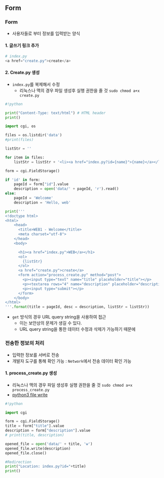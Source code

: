 ## Form

### Form

- 사용자들로 부터 정보를 입력받는 양식



#### 1. 글쓰기 링크 추가

```python
# index.py
<a href="create.py">create</a>
```



#### 2. Create.py 생성

- `index.py`를 복제해서 수정
  - 리눅스나 맥의 경우 파일 생성후 실행 권한을 줄 것 `sudo chmod a+x create.py`

```python
#!python

print("Content-Type: text/html") # HTML header
print()

import cgi, os

files = os.listdir('data')
#print(files)

listStr = ''

for item in files:
    listStr = listStr + '<li><a href="index.py?id={name}">{name}</a></li>'.format(name = item)

form = cgi.FieldStorage()

if 'id' in form:
    pageId = form["id"].value
    description = open('data/' + pageId, 'r').read()
else:
    pageId = 'Welcome'
    description = 'Hello, web'

print('''
<!doctype html>
<html>
    <head>
      <title>WEB1 - Welcome</title>
      <meta charset="utf-8">
    </head>
    <body>

      <h1><a href="index.py">WEB</a></h1>
      <ol>
        {listStr}
      </ol>
      <a href="create.py">create</a>
      <form action="process_create.py" method="post">
        <p><input type="text" name="title" placeholder="title"></p>
        <p><textarea rows="4" name="description" placeholder="description"></textarea></p>
        <p><input type="submit"></p>
      </form>
    </body>
</html>
'''.format(title = pageId, desc = description, listStr = listStr))
```

- `get` 방식의 경우 URL query string을 사용하여 접근
  - 이는 보안상의 문제가 생길 수 있다.
  - URL query string을 통한 데이터 수정과 삭제가 가능하기 때문에



### 전송한 정보의 처리

- 입력한 정보를 서버로 전송
- 개발자 도구를 통해 확인 가능 : `Network`에서 전송 데이터 확인 가능



#### 1. process_create.py 생성

- 리눅스나 맥의 경우 파일 생성후 실행 권한을 줄 것 `sudo chmod a+x process_create.py`
- [python3 file write](https://docs.python.org/3/tutorial/inputoutput.html#reading-and-writing-files)

```python
#!python

import cgi

form = cgi.FieldStorage()
title = form["title"].value
description = form["description"].value
# print(title, description)

opened_file = open('data/' + title, 'w')
opened_file.write(description)
opened_file.close()

#Redirection
print("Location: index.py?id="+title)
print()
```